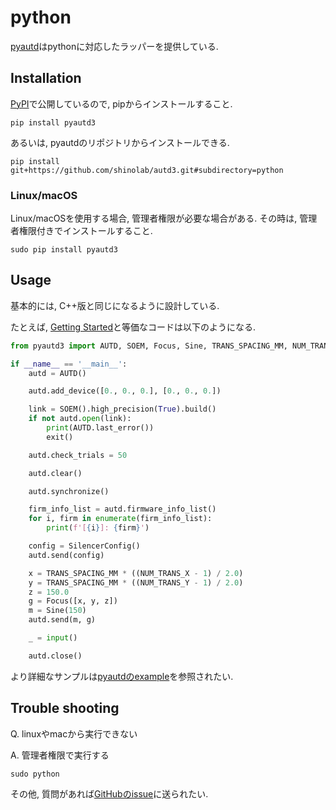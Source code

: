 # python

[pyautd](https://github.com/shinolab/autd3/python)はpythonに対応したラッパーを提供している.

## Installation

[PyPI](https://pypi.org/project/pyautd3/)で公開しているので, pipからインストールすること.

```
pip install pyautd3
```

あるいは, pyautdのリポジトリからインストールできる.

```
pip install git+https://github.com/shinolab/autd3.git#subdirectory=python
```

### Linux/macOS

Linux/macOSを使用する場合, 管理者権限が必要な場合がある. その時は, 管理者権限付きでインストールすること.

```
sudo pip install pyautd3
```

## Usage

基本的には, C++版と同じになるように設計している.

たとえば, [Getting Started](../Users_Manual/getting_started.md)と等価なコードは以下のようになる.

```python
from pyautd3 import AUTD, SOEM, Focus, Sine, TRANS_SPACING_MM, NUM_TRANS_X, NUM_TRANS_Y, SilencerConfig

if __name__ == '__main__':
    autd = AUTD()

    autd.add_device([0., 0., 0.], [0., 0., 0.])

    link = SOEM().high_precision(True).build()
    if not autd.open(link):
        print(AUTD.last_error())
        exit()

    autd.check_trials = 50

    autd.clear()

    autd.synchronize()

    firm_info_list = autd.firmware_info_list()
    for i, firm in enumerate(firm_info_list):
        print(f'[{i}]: {firm}')

    config = SilencerConfig()
    autd.send(config)

    x = TRANS_SPACING_MM * ((NUM_TRANS_X - 1) / 2.0)
    y = TRANS_SPACING_MM * ((NUM_TRANS_Y - 1) / 2.0)
    z = 150.0
    g = Focus([x, y, z])
    m = Sine(150)
    autd.send(m, g)

    _ = input()

    autd.close()
```

より詳細なサンプルは[pyautdのexample](https://github.com/shinolab/autd3/python/example)を参照されたい.

## Trouble shooting

Q. linuxやmacから実行できない

A. 管理者権限で実行する

```
sudo python
```

その他, 質問があれば[GitHubのissue](https://github.com/shinolab/autd3/issues)に送られたい.
